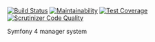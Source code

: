[![Build Status](https://travis-ci.org/rupa4ok/symfony4_manager_project.svg?branch=master)](https://travis-ci.org/rupa4ok/symfony4_manager_project)
[![Maintainability](https://api.codeclimate.com/v1/badges/3a6ebd7c7ac7dfb3b0f6/maintainability)](https://codeclimate.com/github/rupa4ok/symfony4_manager_project/maintainability)
[![Test Coverage](https://api.codeclimate.com/v1/badges/3a6ebd7c7ac7dfb3b0f6/test_coverage)](https://codeclimate.com/github/rupa4ok/symfony4_manager_project/test_coverage)
[![Scrutinizer Code Quality](https://scrutinizer-ci.com/g/rupa4ok/symfony4_manager_project/badges/quality-score.png?b=master)](https://scrutinizer-ci.com/g/rupa4ok/symfony4_manager_project/?branch=master)

Symfony 4 manager system
